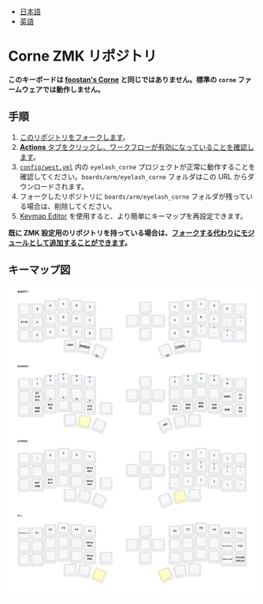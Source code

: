 - [日本語](README_JP.md)
- [英語](README.md)

# Corne ZMK リポジトリ

**このキーボードは [foostan's Corne](https://github.com/foostan/crkbd) と同じではありません。標準の `corne` ファームウェアでは動作しません。**

## 手順

1. [このリポジトリをフォークします](https://docs.github.com/en/get-started/quickstart/fork-a-repo#forking-a-repository)。
2. [**Actions** タブをクリックし、ワークフローが有効になっていることを確認します](https://docs.github.com/en/actions/managing-workflow-runs-and-deployments/managing-workflow-runs/disabling-and-enabling-a-workflow#enabling-a-workflow)。
3. [`config/west.yml`](config/west.yml) 内の `eyelash_corne` プロジェクトが正常に動作することを確認してください。`boards/arm/eyelash_corne` フォルダはこの URL からダウンロードされます。
4. フォークしたリポジトリに `boards/arm/eyelash_corne` フォルダが残っている場合は、削除してください。
5. [Keymap Editor](https://nickcoutsos.github.io/keymap-editor/) を使用すると、より簡単にキーマップを再設定できます。

**既に ZMK 設定用のリポジトリを持っている場合は、[フォークする代わりにモジュールとして追加することができます](https://zmk.dev/docs/features/modules#building-with-modules)。**

## キーマップ図

![config/eyelash_corne.keymap の図](keymap-drawer/eyelash_corne.svg "generated by @caksoylar's Keymap Drawer")
